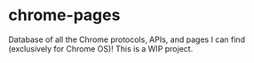 # chrome-pages
Database of all the Chrome protocols, APIs, and pages I can find (exclusively for Chrome OS)! This is a WIP project.
